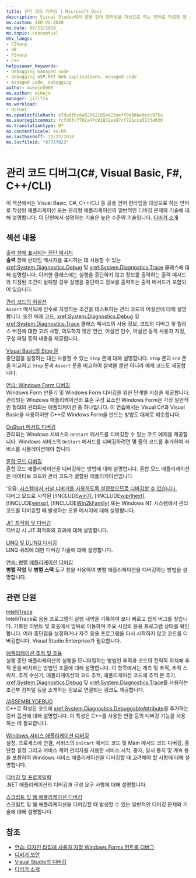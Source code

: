 ```yaml
---
title: 관리 코드 디버깅 | Microsoft Docs
description: Visual Studio에서 공용 언어 런타임을 대상으로 하는 언어로 작성된 앱 또는 관리되는 애플리케이션의 일반적인 디버깅 문제 및 기술을 확인할 수 있습니다.
ms.custom: SEO-VS-2020
ms.date: 09/23/2019
ms.topic: conceptual
dev_langs:
- CSharp
- VB
- FSharp
- C++
helpviewer_keywords:
- debugging managed code
- debugging ASP.NET Web applications, managed code
- managed code, debugging
author: mikejo5000
ms.author: mikejo
manager: jillfra
ms.workload:
- dotnet
ms.openlocfilehash: e7dadfbc6a02382165b623aeff9d866e9edc975a
ms.sourcegitcommit: fcfd0fc7702a47c81832ea97cf721cca5173e930
ms.translationtype: HT
ms.contentlocale: ko-KR
ms.lasthandoff: 12/22/2020
ms.locfileid: "97727023"
---
```

# <a name="debug-managed-code-c-visual-basic-f-ccli"></a>관리 코드 디버그(C#, Visual Basic, F#, C++/CLI)

이 섹션에서는 Visual Basic, C#, C++/CLI 등 공용 언어 런타임을 대상으로 하는 언어로 작성된 애플리케이션 또는 관리형 애플리케이션의 일반적인 디버깅 문제와 기술에 대해 설명합니다. 이 단원에서 설명하는 기술은 높은 수준의 기술입니다. [디버거 소개](../debugger/debugger-feature-tour.md)

## <a name="in-this-section"></a>섹션 내용

[출력 창에 표시되는 진단 메시지](../debugger/diagnostic-messages-in-the-output-window.md)\
**출력** 창에 런타임 메시지를 표시하는 데 사용할 수 있는 <xref:System.Diagnostics.Debug> 및 <xref:System.Diagnostics.Trace> 클래스에 대해 설명합니다. 이러한 클래스에는 실행을 중단하지 않고 정보를 출력하는 출력 메서드와 지정된 조건이 실패할 경우 실행을 중단하고 정보를 출력하는 출력 메서드가 포함되어 있습니다.

[관리 코드의 어설션](../debugger/assertions-in-managed-code.md)\
`Assert` 메서드에 인수로 지정하는 조건을 테스트하는 관리 코드의 어설션에 대해 설명합니다. 또한 예제 코드, <xref:System.Diagnostics.Debug> 및 <xref:System.Diagnostics.Trace> 클래스 메서드의 사용 정보, 코드의 디버그 및 릴리스 버전에 대한 고려 사항, 의도하지 않은 연산, 어설션 인수, 어설션 동작 사용자 지정, 구성 파일 등의 내용을 제공합니다.

[Visual Basic의 Stop 문](../debugger/stop-statements-in-visual-basic.md)\
중단점을 설정하는 대신 사용할 수 있는 `Stop` 문에 대해 설명합니다. `Stop` 문과 `End` 문을 비교하고 `Stop` 문과 `Assert` 문을 비교하여 살펴볼 뿐만 아니라 예제 코드도 제공합니다.

[연습: Windows Form 디버깅](../debugger/walkthrough-debugging-a-windows-form.md)\
Windows Form 만들기 및 Windows Form 디버깅을 위한 단계별 지침을 제공합니다. 관리되는 Windows 애플리케이션의 표준 구성 요소인 Windows Form은 가장 일반적인 형태의 관리되는 애플리케이션 중 하나입니다. 이 연습에서는 Visual C#과 Visual Basic을 사용하지만 C++로 Windows Form을 만드는 방법도 대체로 비슷합니다.

[OnStart 메서드 디버깅](../debugger/how-to-debug-the-onstart-method.md)\
관리되는 Windows 서비스의 `OnStart` 메서드를 디버깅할 수 있는 코드 예제를 제공합니다. Windows 서비스의 `OnStart` 메서드를 디버깅하려면 몇 줄의 코드를 추가하여 서비스를 시뮬레이션해야 합니다.

[혼합 모드 디버깅](../debugger/debugging-mixed-mode-applications.md)\
혼합 모드 애플리케이션을 디버깅하는 방법에 대해 설명합니다. 혼합 모드 애플리케이션은 네이티브 코드와 관리 코드가 결합된 애플리케이션입니다.

‘오류:[ 시스템에서 커널 디버거를 사용하도록 설정했으므로 디버깅할 수 없습니다.](../debugger/error-debugging-isn-t-possible-because-a-kernel-debugger-is-enabled-on-the-system.md)\
디버그 모드로 시작된 [!INCLUDE[win7](../debugger/includes/win7_md.md)], [!INCLUDE[wiprlhext](../debugger/includes/wiprlhext_md.md)], [!INCLUDE[winxp](../code-quality/includes/winxp_md.md)], [!INCLUDE[Win2kFamily](../code-quality/includes/win2kfamily_md.md)] 또는 Windows NT 시스템에서 관리 코드를 디버깅할 때 발생하는 오류 메시지에 대해 설명합니다.

[JIT 최적화 및 디버깅](../debugger/jit-optimization-and-debugging.md)\
디버깅 시 JIT 최적화의 효과에 대해 설명합니다.

[LINQ 및 DLINQ 디버깅](../debugger/debugging-linq.md)\
LINQ 쿼리에 대한 디버깅 기술에 대해 설명합니다.

[연습: 병렬 애플리케이션 디버깅](../debugger/walkthrough-debugging-a-parallel-application.md)\
**병렬 작업** 및 **병렬 스택** 도구 창을 사용하여 병렬 애플리케이션을 디버깅하는 방법을 설명합니다.

## <a name="related-sections"></a>관련 단원

[IntelliTrace](../debugger/intellitrace.md)\
IntelliTrace로 응용 프로그램의 실행 내역을 기록하여 보다 빠르고 쉽게 버그를 찾습니다. 기록된 이벤트 및 호출에서 앞뒤로 이동하며 주요 시점의 응용 프로그램 상태를 확인합니다. 여러 중단점을 설정하거나 자주 응용 프로그램을 다시 시작하지 않고 코드를 디버깅합니다. Visual Studio Enterprise가 필요합니다.

[애플리케이션 추적 및 조율](/dotnet/framework/debug-trace-profile/tracing-and-instrumenting-applications)\
실행 중인 애플리케이션의 실행을 모니터링하는 방법인 추적과 코드의 전략적 위치에 추적 문을 배치하는 방법인 조율에 대해 설명합니다. 이 항목에서는 계측 및 추적, 추적 스위치, 추적 수신기, 애플리케이션의 코드 추적, 애플리케이션 코드에 추적 문 추가, <xref:System.Diagnostics.Debug> 및 <xref:System.Diagnostics.Trace>를 사용하는 조건부 컴파일 등을 소개하는 정보로 연결되는 링크도 제공합니다.

[/ASSEMBLYDEBUG](/cpp/build/reference/assemblydebug-add-debuggableattribute)\
C++로 작성된 코드에 <xref:System.Diagnostics.DebuggableAttribute>를 추가하는 링커 옵션에 대해 설명합니다. 이 특성은 C++를 사용한 연결 등의 디버깅 기능을 사용하는 데 필요합니다.

[Windows 서비스 애플리케이션 디버깅](/dotnet/framework/windows-services/how-to-debug-windows-service-applications)\
설정, 프로세스에 연결, 서비스의 `OnStart` 메서드 코드 및 Main 메서드 코드 디버깅, 중단점 설정 그리고 서비스 제어 관리자를 사용한 서비스 시작, 중지, 일시 중지 및 계속 등을 포함하여 Windows 서비스 애플리케이션을 디버깅할 때 고려해야 할 사항에 대해 설명합니다.

[디버깅 및 프로파일링](/dotnet/framework/debug-trace-profile/index)\
.NET 애플리케이션의 디버깅과 구성 요구 사항에 대해 설명합니다.

[스크립트 및 웹 애플리케이션 디버깅](how-to-enable-debugging-for-aspnet-applications.md)\
스크립트 및 웹 애플리케이션을 디버깅할 때 발생할 수 있는 일반적인 디버깅 문제와 기술에 대해 설명합니다.

## <a name="see-also"></a>참조

- [연습: 디자인 타임에 사용자 지정 Windows Forms 컨트롤 디버그](/dotnet/framework/winforms/controls/walkthrough-debugging-custom-windows-forms-controls-at-design-time)
- [디버거 보안](../debugger/debugger-security.md)
- [Visual Studio의 디버깅](../debugger/index.yml)
- [디버거 소개](../debugger/debugger-feature-tour.md)
